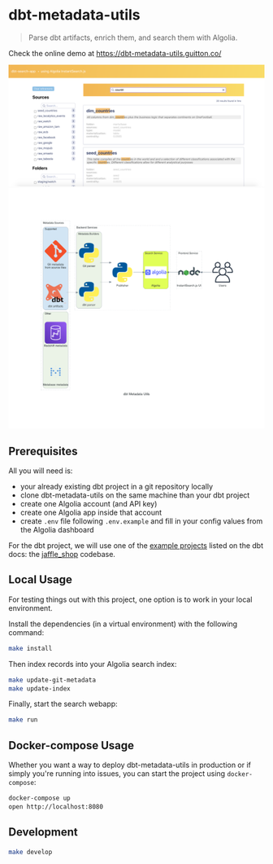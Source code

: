 # dbt-metadata-utils

> Parse dbt artifacts, enrich them, and search them with Algolia.

Check the online demo at <https://dbt-metadata-utils.guitton.co/>

![](docs/dbt-search-app.png)
![](docs/architecture.png)

## Prerequisites

All you will need is:

- your already existing dbt project in a git repository locally
- clone dbt-metadata-utils on the same machine than your dbt project
- create one Algolia account (and API key)
- create one Algolia app inside that account
- create `.env` file following `.env.example` and fill in your config values from the Algolia dashboard

For the dbt project, we will use one of the [example projects](https://docs.getdbt.com/faqs/example-projects/) listed on the dbt docs: the [jaffle_shop](https://github.com/fishtown-analytics/jaffle_shop) codebase.

## Local Usage

For testing things out with this project, one option is to work in your local environment.

Install the dependencies (in a virtual environment) with the following command:

```sh
make install
```

Then index records into your Algolia search index:

```sh
make update-git-metadata
make update-index
```

Finally, start the search webapp:

```sh
make run
```

## Docker-compose Usage

Whether you want a way to deploy dbt-metadata-utils in production or if simply you're running into issues, you can start the project using `docker-compose`:

```sh
docker-compose up
open http://localhost:8080
```

## Development

```sh
make develop
```
